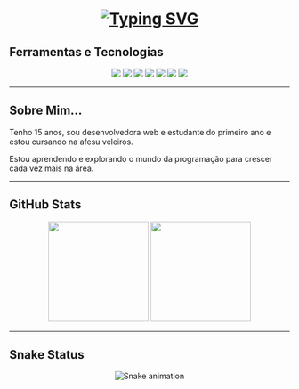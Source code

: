 <h1 align="center">
  <a href="https://git.io/typing-svg">
    <img src="https://readme-typing-svg.herokuapp.com?font=Fira+Code&pause=1000&random=false&width=435&lines=Ea%C3%AD+blz%3F+Sou+a+Debora.+.+." alt="Typing SVG" />
  </a>
</h1>

<h2> Ferramentas e Tecnologias  </h2>
<div align="center">

  <!-- Linguagens -->
  <img src="https://img.shields.io/badge/HTML5-E34F26?style=for-the-badge&logo=html5&logoColor=white" />
  <img src="https://img.shields.io/badge/CSS3-1572B6?style=for-the-badge&logo=css3&logoColor=white" />
  <img src="https://img.shields.io/badge/JavaScript-F7DF1E?style=for-the-badge&logo=javascript&logoColor=black" />
  <img src="https://img.shields.io/badge/Vue.js-4FC08D?style=for-the-badge&logo=vue.js&logoColor=white" />

  <!-- Ferramentas -->
  <img src="https://img.shields.io/badge/GitHub-181717?style=for-the-badge&logo=github&logoColor=white" />
  <img src="https://img.shields.io/badge/Illustrator-FF9A00?style=for-the-badge&logo=adobeillustrator&logoColor=white" />
  <img src="https://img.shields.io/badge/Photoshop-31A8FF?style=for-the-badge&logo=adobephotoshop&logoColor=white" />
</div>

---

<h2>  Sobre Mim... </h2>

<p>Tenho 15 anos, sou desenvolvedora web e estudante do primeiro ano e estou cursando na afesu veleiros.</p>

<p>Estou aprendendo e explorando o mundo da programação para crescer cada vez mais na área.</p>

---

##  GitHub Stats 

<div align="center">
  <img height="180em" src="https://github-readme-stats.vercel.app/api?username=seuusuario&show_icons=true&theme=dracula&include_all_commits=true&count_private=true" />
  <img height="180em" src="https://github-readme-stats.vercel.app/api/top-langs/?username=seuusuario&layout=compact&langs_count=7&theme=dracula" />
</div>

---

##  Snake Status 

<div align="center">
  <img src="https://github.com/seuusuario/seuusuario/blob/main/snake-dark.svg" alt="Snake animation">
</div>

